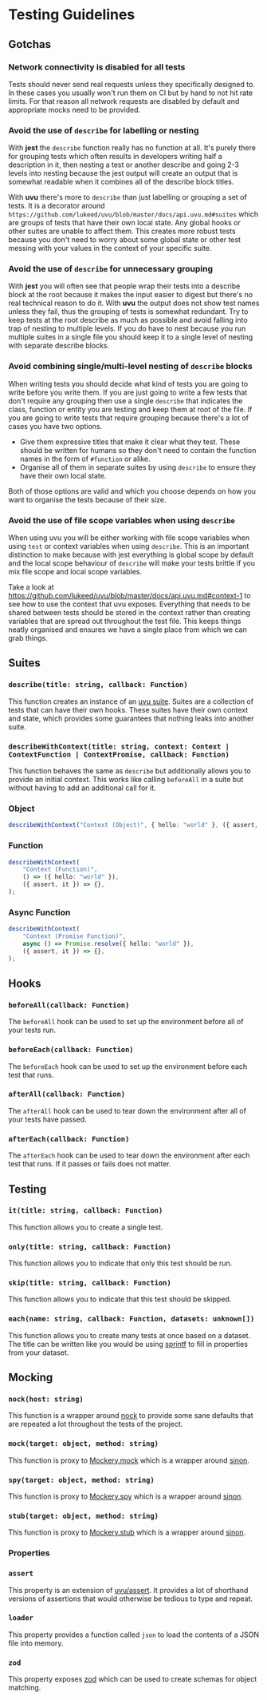 # Testing Guidelines

## Gotchas

### Network connectivity is disabled for all tests

Tests should never send real requests unless they specifically designed to. In these cases you usually won't run them on CI but by hand to not hit rate limits. For that reason all network requests are disabled by default and appropriate mocks need to be provided.

### Avoid the use of `describe` for labelling or nesting

With **jest** the `describe` function really has no function at all. It's purely there for grouping tests which often results in developers writing half a description in it, then nesting a test or another describe and going 2-3 levels into nesting because the jest output will create an output that is somewhat readable when it combines all of the describe block titles.

With **uvu** there's more to `describe` than just labelling or grouping a set of tests. It is a decorator around `https://github.com/lukeed/uvu/blob/master/docs/api.uvu.md#suites` which are groups of tests that have their own local state. Any global hooks or other suites are unable to affect them. This creates more robust tests because you don't need to worry about some global state or other test messing with your values in the context of your specific suite.

### Avoid the use of `describe` for unnecessary grouping

With **jest** you will often see that people wrap their tests into a describe block at the root because it makes the input easier to digest but there's no real technical reason to do it. With **uvu** the output does not show test names unless they fail, thus the grouping of tests is somewhat redundant. Try to keep tests at the root describe as much as possible and avoid falling into trap of nesting to multiple levels. If you do have to nest because you run multiple suites in a single file you should keep it to a single level of nesting with separate describe blocks.

### Avoid combining single/multi-level nesting of `describe` blocks

When writing tests you should decide what kind of tests you are going to write before you write them. If you are just going to write a few tests that don't require any grouping then use a single `describe` that indicates the class, function or entity you are testing and keep them at root of the file. If you are going to write tests that require grouping because there's a lot of cases you have two options.

-   Give them expressive titles that make it clear what they test. These should be written for humans so they don't need to contain the function names in the form of `#function` or alike.
-   Organise all of them in separate suites by using `describe` to ensure they have their own local state.

Both of those options are valid and which you choose depends on how you want to organise the tests because of their size.

### Avoid the use of file scope variables when using `describe`

When using uvu you will be either working with file scope variables when using `test` or context variables when using `describe`. This is an important distinction to make because with jest everything is global scope by default and the local scope behaviour of `describe` will make your tests brittle if you mix file scope and local scope variables.

Take a look at https://github.com/lukeed/uvu/blob/master/docs/api.uvu.md#context-1 to see how to use the context that uvu exposes. Everything that needs to be shared between tests should be stored in the context rather than creating variables that are spread out throughout the test file. This keeps things neatly organised and ensures we have a single place from which we can grab things.

## Suites

### `describe(title: string, callback: Function)`

This function creates an instance of an [uvu suite](https://github.com/lukeed/uvu/blob/master/docs/api.uvu.md#suites). Suites are a collection of tests that can have their own hooks. These suites have their own context and state, which provides some guarantees that nothing leaks into another suite.

### `describeWithContext(title: string, context: Context | ContextFunction | ContextPromise, callback: Function)`

This function behaves the same as `describe` but additionally allows you to provide an initial context. This works like calling `beforeAll` in a suite but without having to add an additional call for it.

### Object

```ts
describeWithContext("Context (Object)", { hello: "world" }, ({ assert, it }) => {});
```

### Function

```ts
describeWithContext(
	"Context (Function)",
	() => ({ hello: "world" }),
	({ assert, it }) => {},
);
```

### Async Function

```ts
describeWithContext(
	"Context (Promise Function)",
	async () => Promise.resolve({ hello: "world" }),
	({ assert, it }) => {},
);
```

## Hooks

### `beforeAll(callback: Function)`

The `beforeAll` hook can be used to set up the environment before all of your tests run.

### `beforeEach(callback: Function)`

The `beforeEach` hook can be used to set up the environment before each test that runs.

### `afterAll(callback: Function)`

The `afterAll` hook can be used to tear down the environment after all of your tests have passed.

### `afterEach(callback: Function)`

The `afterEach` hook can be used to tear down the environment after each test that runs. If it passes or fails does not matter.

## Testing

### `it(title: string, callback: Function)`

This function allows you to create a single test.

### `only(title: string, callback: Function)`

This function allows you to indicate that only this test should be run.

### `skip(title: string, callback: Function)`

This function allows you to indicate that this test should be skipped.

### `each(name: string, callback: Function, datasets: unknown[])`

This function allows you to create many tests at once based on a dataset. The title can be written like you would be using [sprintf](https://www.cplusplus.com/reference/cstdio/sprintf/) to fill in properties from your dataset.

## Mocking

### `nock(host: string)`

This function is a wrapper around [nock](https://github.com/nock/nock) to provide some sane defaults that are repeated a lot throughout the tests of the project.

### `mock(target: object, method: string)`

This function is proxy to [Mockery.mock](https://github.com/PayvoHQ/sdk/blob/develop/packages/test/source/mockery.ts) which is a wrapper around [sinon](https://sinonjs.org/).

### `spy(target: object, method: string)`

This function is proxy to [Mockery.spy](https://github.com/PayvoHQ/sdk/blob/develop/packages/test/source/mockery.ts) which is a wrapper around [sinon](https://sinonjs.org/).

### `stub(target: object, method: string)`

This function is proxy to [Mockery.stub](https://github.com/PayvoHQ/sdk/blob/develop/packages/test/source/mockery.ts) which is a wrapper around [sinon](https://sinonjs.org/).

### Properties

### `assert`

This property is an extension of [uvu/assert](https://github.com/lukeed/uvu/blob/master/docs/api.assert.md). It provides a lot of shorthand versions of assertions that would otherwise be tedious to type and repeat.

### `loader`

This property provides a function called `json` to load the contents of a JSON file into memory.

### `zod`

This property exposes [zod](https://github.com/colinhacks/zod) which can be used to create schemas for object matching.
